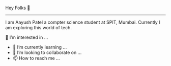 Hey Folks 👋 
<hr>
I am Aayush Patel a compter science student at SPIT, Mumbai. Currently I am exploring this world of tech.

👀 I’m interested in ...
- 🌱 I’m currently learning ...
- 💞️ I’m looking to collaborate on ...
- 📫 How to reach me ...

<!---
AayushPatel006/AayushPatel006 is a ✨ special ✨ repository because its `README.md` (this file) appears on your GitHub profile.
You can click the Preview link to take a look at your changes.
--->
